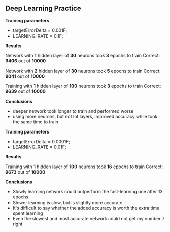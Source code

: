 ## Deep Learning Practice

**Training parameters**
- targetErrorDelta = 0.001F;
- LEARNING_RATE = 0.1F;

**Results**

Network with **1** hidden layer of **30** neurons took **3** epochs to train
Correct: **9406** out of **10000**

Network with **2** hidden layer of **30** neurons took **5** epochs to train
Correct: **9041** out of **10000**

Training with **1** hidden layer of **100** neurons took **3** epochs to train
Correct: **9639** out of **10000**

**Conclusions**

- deeper network took longer to train and performed worse
- using more neurons, but not lot layers, improved accuracy while took the same time to train


**Training parameters**
- targetErrorDelta = 0.0001F;
- LEARNING_RATE = 0.01F;

**Results**

Training with **1** hidden layer of **100** neurons took **16** epochs to train
Correct: **9673** out of **10000**

**Conclusions**

- Slowly learning network could outperform the fast-learning one after 13 epochs
- Slower learning is slow, but is slightly more accurate
- It's difficult to say whether the added accuracy is worth the extra time spent learning
- Even the slowest and most accurate network could not get my number 7 right
